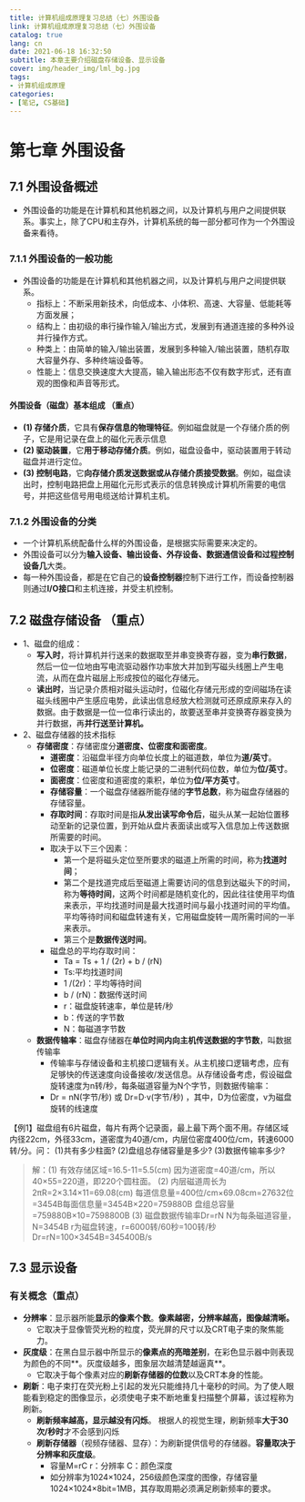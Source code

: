 ```yaml
---
title: 计算机组成原理复习总结（七）外围设备
link: 计算机组成原理复习总结（七）外围设备
catalog: true
lang: cn
date: 2021-06-18 16:32:50
subtitle: 本章主要介绍磁盘存储设备、显示设备
cover: img/header_img/lml_bg.jpg
tags:
- 计算机组成原理
categories:
- [笔记, CS基础]
---
```


# 第七章  外围设备
## 7.1 外围设备概述 
 - 外围设备的功能是在计算机和其他机器之间，以及计算机与用户之间提供联系。事实上，除了CPU和主存外，计算机系统的每一部分都可作为一个外围设备来看待。
### 7.1.1 外围设备的一般功能 
 - 外围设备的功能是在计算机和其他机器之间，以及计算机与用户之间提供联系。
	 - 指标上：不断采用新技术，向低成本、小体积、高速、大容量、低能耗等方面发展；
	 - 结构上：由初级的串行操作输入/输出方式，发展到有通道连接的多种外设并行操作方式。
	 - 种类上：由简单的输入/输出装置，发展到多种输入/输出装置，随机存取大容量外存、多种终端设备等。
	 - 性能上：信息交换速度大大提高，输入输出形态不仅有数字形式，还有直观的图像和声音等形式。

#### 外围设备（磁盘）基本组成 （重点）
 - **(1) 存储介质**，它具有**保存信息的物理特征**。例如磁盘就是一个存储介质的例子，它是用记录在盘上的磁化元表示信息
 - **(2) 驱动装置**，它**用于移动存储介质**。例如，磁盘设备中，驱动装置用于转动磁盘并进行定位。
 - **(3) 控制电路**，它**向存储介质发送数据或从存储介质接受数据**。例如，磁盘读出时，控制电路把盘上用磁化元形式表示的信息转换成计算机所需要的电信号，并把这些信号用电缆送给计算机主机。
### 7.1.2 外围设备的分类
 - 一个计算机系统配备什么样的外围设备，是根据实际需要来决定的。
 - 外围设备可以分为**输入设备、输出设备、外存设备、数据通信设备和过程控制设备几**大类。
 - 每一种外围设备，都是在它自己的**设备控制器**控制下进行工作，而设备控制器则通过**I/O接口**和主机连接，并受主机控制。

## 7.2 磁盘存储设备 （重点）
 - 1、磁盘的组成：
	 - **写入时**，将计算机并行送来的数据取至并串变换寄存器，变为**串行数据**，然后一位一位地由写电流驱动器作功率放大并加到写磁头线圈上产生电流，从而在盘片磁层上形成按位的磁化存储元。
	 - **读出时**，当记录介质相对磁头运动时，位磁化存储元形成的空间磁场在读磁头线圈中产生感应电势，此读出信息经放大检测就可还原成原来存入的数据。由于数据是一位一位串行读出的，故要送至串并变换寄存器变换为并行数据，再**并行送至计算机。**
 - 2、磁盘存储器的技术指标
	- **存储密度**：存储密度分**道密度、位密度和面密度**。
		- **道密度**：沿磁盘半径方向单位长度上的磁道数，单位为**道/英寸**。
		- **位密度**：磁道单位长度上能记录的二进制代码位数，单位为**位/英寸**。
		- **面密度**：位密度和道密度的乘积，单位为**位/平方英寸**。
		- **存储容量**：一个磁盘存储器所能存储的**字节总数**，称为磁盘存储器的存储容量。
		- **存取时间**：存取时间是指**从发出读写命令后**，磁头从某一起始位置移动至新的记录位置，到开始从盘片表面读出或写入信息加上传送数据所需要的时间。
		- 取决于以下三个因素：
			- 第一个是将磁头定位至所要求的磁道上所需的时间，称为**找道时间**；
			- 第二个是找道完成后至磁道上需要访问的信息到达磁头下的时间，称为**等待时间**，这两个时间都是随机变化的，因此往往使用平均值来表示，平均找道时间是最大找道时间与最小找道时间的平均值。平均等待时间和磁盘转速有关，它用磁盘旋转一周所需时间的一半来表示。
			- 第三个是**数据传送时间**。
		- 磁盘总的平均存取时间： 
			- Ta = Ts + 1 / (2r) + b / (rN) 
			- Ts:平均找道时间 
			- 1 /(2r)：平均等待时间 
			- b / (rN)：数据传送时间 
			- r：磁盘旋转速率，单位是转/秒 
			- b：传送的字节数 
			- N：每磁道字节数
 	- **数据传输率**：磁盘存储器在**单位时间内向主机传送数据的字节数**，叫数据传输率
	 	- 传输率与存储设备和主机接口逻辑有关。从主机接口逻辑考虑，应有足够快的传送速度向设备接收/发送信息。从存储设备考虑，假设磁盘旋转速度为n转/秒，每条磁道容量为N个字节，则数据传输率：
	 	- Dr = nN(字节/秒) 或 Dr=D·v(字节/秒) ，其中，D为位密度，v为磁盘旋转的线速度

【例1】磁盘组有6片磁盘，每片有两个记录面，最上最下两个面不用。存储区域内径22cm，外径33cm，道密度为40道/cm，内层位密度400位/cm，转速6000转/分。问：
(1)共有多少柱面?
(2)盘组总存储容量是多少?
(3)数据传输率多少?

> 解：(1) 有效存储区域=16.5-11=5.5(cm)
> 因为道密度=40道/cm，所以40×55=220道，即220个圆柱面。
> (2) 内层磁道周长为2πR=2×3.14×11=69.08(cm)
> 每道信息量=400位/cm×69.08cm=27632位=3454B每面信息量=3454B×220=759880B
> 盘组总容量=759880B×10=7598800B
> (3) 磁盘数据传输率Dr=rN
> N为每条磁道容量，N=3454B
> r为磁盘转速，r=6000转/60秒=100转/秒
> Dr=rN=100×3454B=345400B/s

## 7.3 显示设备
### 有关概念（重点）

 - **分辨率**：显示器所能**显示的像素个数**。**像素越密，分辨率越高，图像越清晰。**
	 - 它取决于显像管荧光粉的粒度，荧光屏的尺寸以及CRT电子束的聚焦能力。
 - **灰度级**：在黑白显示器中所显示的**像素点的亮暗差别**，在彩色显示器中则表现为颜色的不同**。灰度级越多，图象层次越清楚越逼真**。
	 - 它取决于每个像素对应的**刷新存储器的位数**以及CRT本身的性能。
- **刷新**：电子束打在荧光粉上引起的发光只能维持几十毫秒的时间。为了使人眼能看到稳定的图像显示，必须使电子束不断地重复扫描整个屏幕，该过程称为刷新。 
	- **刷新频率越高，显示越没有闪烁**。 根据人的视觉生理，刷新频率**大于30次/秒时**才不会感到闪烁 
	- **刷新存储器**（视频存储器、显存）：为刷新提供信号的存储器。**容量取决于分辨率和灰度级**。 
		- 容量M=rC           r：分辨率  C：颜色深度 
		- 如分辨率为1024×1024，256级颜色深度的图像，存储容量1024×1024×8bit=1MB，其存取周期必须满足刷新频率的要求。
